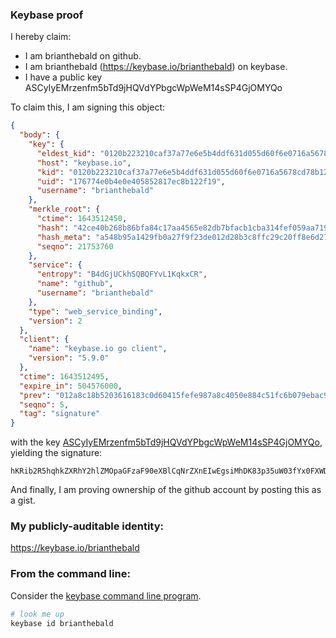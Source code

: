### Keybase proof

I hereby claim:

  * I am brianthebald on github.
  * I am brianthebald (https://keybase.io/brianthebald) on keybase.
  * I have a public key ASCyIyEMrzenfm5bTd9jHQVdYPbgcWpWeM14sSP4GjOMYQo

To claim this, I am signing this object:

```json
{
  "body": {
    "key": {
      "eldest_kid": "0120b223210caf37a77e6e5b4ddf631d055d60f6e0716a5678cd78b123f81a338c610a",
      "host": "keybase.io",
      "kid": "0120b223210caf37a77e6e5b4ddf631d055d60f6e0716a5678cd78b123f81a338c610a",
      "uid": "176774e0b4e0e405852817ec8b122f19",
      "username": "brianthebald"
    },
    "merkle_root": {
      "ctime": 1643512450,
      "hash": "42ce40b268b86bfa84c17aa4565e82db7bfacb1cba314fef059aa71983014035b9055c1274b1f6b89e794b893536be9ea08d26ea33047fbd070c65bdbae803b6",
      "hash_meta": "a548b95a1429fb0a27f9f23de012d28b3c8ffc29c20ff8e6d27e23ae8dd220bf",
      "seqno": 21753760
    },
    "service": {
      "entropy": "B4dGjUCkhSQBQFYvL1KqkxCR",
      "name": "github",
      "username": "brianthebald"
    },
    "type": "web_service_binding",
    "version": 2
  },
  "client": {
    "name": "keybase.io go client",
    "version": "5.9.0"
  },
  "ctime": 1643512495,
  "expire_in": 504576000,
  "prev": "012a8c18b5203616183c0d60415fefe987a8c4050e884c51fc6b079ebac92601",
  "seqno": 5,
  "tag": "signature"
}
```

with the key [ASCyIyEMrzenfm5bTd9jHQVdYPbgcWpWeM14sSP4GjOMYQo](https://keybase.io/brianthebald), yielding the signature:

```
hKRib2R5hqhkZXRhY2hlZMOpaGFzaF90eXBlCqNrZXnEIwEgsiMhDK83p35uW03fYx0FXWD24HFqVnjNeLEj+BozjGEKp3BheWxvYWTESpcCBcQgASqMGLUgNhYYPA1gQV/v6YeoxAUOiExR/GsHnrrJJgHEIEGJvzgJoUCTqezLh3hiWv7slRoe9BsnvboFzFXviX4aAgHCo3NpZ8RAJa4bHV0DhuFAmpGeuAMz1lSluwbx0zqyWQfYpAx6UWIYPc7XZVBMMx7cynu9S5oIZDdfX42K80ZAf9R8NGCDAahzaWdfdHlwZSCkaGFzaIKkdHlwZQildmFsdWXEICISxXRZRSqcUF7zqtHkareo0D4lfMbzMBt3qmJMafI9o3RhZ80CAqd2ZXJzaW9uAQ==

```

And finally, I am proving ownership of the github account by posting this as a gist.

### My publicly-auditable identity:

https://keybase.io/brianthebald

### From the command line:

Consider the [keybase command line program](https://keybase.io/download).

```bash
# look me up
keybase id brianthebald
```
